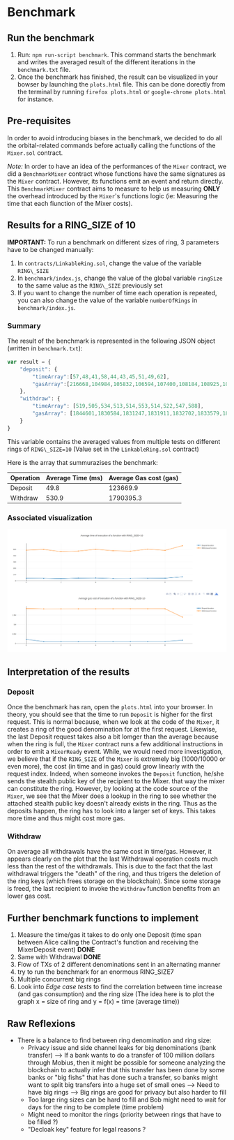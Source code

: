 # Benchmark

## Run the benchmark

1. Run: `npm run-script benchmark`. This command starts the benchmark and writes the averaged result of the different iterations in the `benchmark.txt` file.
2. Once the benchmark has finished, the result can be visualized in your bowser by launching the `plots.html` file. This can be done dorectly from the terminal by running `firefox plots.html` or `google-chrome plots.html` for instance.

## Pre-requisites

In order to avoid introducing biases in the benchmark, we decided to do all the orbital-related commands before actually calling the functions of the `Mixer.sol` contract.

_Note:_ In order to have an idea of the performances of the `Mixer` contract, we did a `BenchmarkMixer` contract whose functions have the same signatures as the `Mixer` contract. However, its functions emit an event and return directly. This `BenchmarkMixer` contract aims to measure to help us measuring **ONLY** the overhead introduced by the `Mixer`'s functions logic (ie: Measuring the time that each fiunction of the Mixer costs).

## Results for a RING\_SIZE of 10

**IMPORTANT:** To run a benchmark on different sizes of ring, 3 parameters have to be changed manually:
1. In `contracts/LinkableRing.sol`, change the value of the variable `RING\_SIZE`
2. In `benchmark/index.js`, change the value of the global variable `ringSize` to the same value as the `RING\_SIZE` previously set
3. If you want to change the number of time each operation is repeated, you can also change the value of the variable `numberOfRings` in `benchmark/index.js`.

### Summary

The result of the benchmark is represented in the following JSON object (written in `benchmark.txt`):
```javascript
var result = {
    "deposit": {
        "timeArray":[57,48,41,58,44,43,45,51,49,62],
        "gasArray":[216668,104984,105832,106594,107400,108184,108925,109709,110536,157867]
    },
    "withdraw": {
        "timeArray": [519,505,534,513,514,553,514,522,547,588],
        "gasArray": [1844601,1830584,1831247,1831911,1832702,1833579,1834263,1835140,1835867,1394059]
    }
}
```

This variable contains the averaged values from multiple tests on different rings of `RING\_SIZE=10` (Value set in the `LinkableRing.sol` contract)

Here is the array that summurazises the benchmark:

|Operation|Average Time (ms)|Average Gas cost (gas)|
|----|----|----|
|Deposit|49.8|123669.9|
|Withdraw|530.9|1790395.3|


### Associated visualization

![benchmarkRingSize10](../.github/benchmarkRingSize10.png)

## Interpretation of the results

### Deposit

Once the benchmark has ran, open the `plots.html` into your browser. In theory, you should see that the time to run `Deposit` is higher for the first request. This is normal because, when we look at the code of the `Mixer`, it creates a ring of the good denomination for at the first request. Likewise, the last Deposit request takes also a bit lomger than the average because when the ring is full, the `Mixer` contract runs a few additional instructions in order to emit a `MixerReady` event. 
While, we would need more investigation, we believe that if the `RING_SIZE` of the `Mixer` is extremely big (1000/10000 or even more), the cost (in time and in gas) could grow linearly with the request index. Indeed, when someone invokes the `Deposit` function, he/she sends the stealth public key of the recipient to the Mixer. that way the mixer can constitute the ring. However, by looking at the code source of the `Mixer`, we see that the Mixer does a lookup in the ring to see whether the attached stealth public key doesn't already exists in the ring. Thus as the deposits happen, the ring has to look into a larger set of keys. This takes more time and thus might cost more gas.

### Withdraw

On average all withdrawals have the same cost in time/gas. However, it appears clearly on the plot that the last Withdrawal operation costs much less than the rest of the withdrawals. This is due to the fact that the last withdrawal triggers the "death" of the ring, and thus trigers the deletion of the ring keys (which frees storage on the blockchain). Since some storage is freed, the last recipient to invoke the `Withdraw` function benefits from an lower gas cost.


## Further benchmark functions to implement

1. Measure the time/gas it takes to do only one Deposit (time span between Alice calling the Contract's function and receiving the MixerDeposit event) **DONE**
2. Same with Withdrawal **DONE**
3. Flow of TXs of 2 different denominations sent in an alternating manner
4. try to run the benchmark for an enormous RING\_SIZE7
5. Multiple concurrent big rings
6. Look into *Edge case tests* to find the correlation between time increase (and gas consumption) and the ring size (The idea here is to plot the graph x = size of ring and y = f(x) = time (average time))


## Raw Reflexions

- There is a balance to find between ring denomination and ring size:
    - Privacy issue and side channel leaks for big denominations (bank transfer) --> If a bank wants to do a transfer of 100 million dollars through Mobius, then it might be possible for someone analyzing the blockchain to actually infer that this transfer has been done by some banks or "big fishs" that has done such a transfer, so banks might want to split big transfers into a huge set of small ones --> Need to have big rings --> Big rings are good for privacy but also harder to fill
    - Too large ring sizes can be hard to fill and Bob might need to wait for days for the ring to be complete (time problem)
    - Might need to monitor the rings (priority between rings that have to be filled ?)
    - "Decloak key" feature for legal reasons ?
